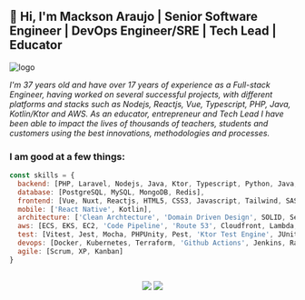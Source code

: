 
## 👋 Hi, I'm Mackson Araujo | Senior Software Engineer | DevOps Engineer/SRE | Tech Lead | Educator
<p>
  <img src="https://media.licdn.com/dms/image/v2/D4D16AQFwjHelaF0zQg/profile-displaybackgroundimage-shrink_350_1400/B4DZUGP2MVHkAc-/0/1739566572762?e=1744848000&v=beta&t=SzRGdVko5ProS6Hl4pkWWysKrYat2TcUEIkV3B5hmvg" alt="logo" />
</p>
<p>
  <i>
    I'm 37 years old
  and have over 17 years of experience as a Full-stack Engineer, having worked on several successful projects, with different platforms and stacks such as Nodejs, Reactjs, Vue, Typescript, PHP, Java, Kotlin/Ktor and AWS. As an educator, entrepreneur and Tech Lead I have been able to impact the lives of thousands of teachers, students and customers using the best innovations, methodologies and processes.
  </i>
</p>


<h3 align="left">I am good at a few things:</h3>

```javascript
const skills = {
  backend: [PHP, Laravel, Nodejs, Java, Ktor, Typescript, Python, Java, '.Net Core'],
  database: [PostgreSQL, MySQL, MongoDB, Redis],
  frontend: [Vue, Nuxt, Reactjs, HTML5, CSS3, Javascript, Tailwind, SASS, 'Styled-Components', Bootstrap, ChakraUI, Vuetify],
  mobile: ['React Native', Kotlin],
  architecture: ['Clean Archtecture', 'Domain Driven Design', SOLID, Serverless, Microservices],
  aws: [ECS, EKS, EC2, 'Code Pipeline', 'Route 53', Cloudfront, Lambda, SQS, Kinesis, S3, 'Secrets Manager'],
  test: [Vitest, Jest, Mocha, PHPUnity, Pest, 'Ktor Test Engine', JUnit],
  devops: [Docker, Kubernetes, Terraform, 'Github Actions', Jenkins, Rancher, Coolify, RabbitMQ],
  agile: [Scrum, XP, Kanban]
}
```
<!--<h3 align="left">My big passions</h3>
<div align="center">
 
<p> 
  <a href="https://nodejs.org" target="_blank" rel="noreferrer"> <img src="https://raw.githubusercontent.com/devicons/devicon/master/icons/nodejs/nodejs-original-wordmark.svg" alt="nodejs" width="40" height="40"/> </a>
   <a href="https://www.mongodb.com/" target="_blank" rel="noreferrer"> <img src="https://raw.githubusercontent.com/devicons/devicon/master/icons/mongodb/mongodb-original-wordmark.svg" alt="mongodb" width="40" height="40"/> </a> 
  <a href="https://www.w3schools.com/css/" target="_blank" rel="noreferrer"> <img src="https://raw.githubusercontent.com/devicons/devicon/master/icons/css3/css3-original-wordmark.svg" alt="css3" width="40" height="40"/> </a> 
 <a href="https://www.w3.org/html/" target="_blank" rel="noreferrer"> <img src="https://raw.githubusercontent.com/devicons/devicon/master/icons/html5/html5-original-wordmark.svg" alt="html5" width="40" height="40"/> </a> 
  <a href="https://developer.mozilla.org/en-US/docs/Web/JavaScript" target="_blank" rel="noreferrer"> <img src="https://raw.githubusercontent.com/devicons/devicon/master/icons/javascript/javascript-original.svg" alt="javascript" width="40" height="40"/> </a> 
  <a href="https://www.linux.org/" target="_blank" rel="noreferrer"> <img src="https://raw.githubusercontent.com/devicons/devicon/master/icons/linux/linux-original.svg" alt="linux" width="40" height="40"/> </a>
  <a href="https://www.postgresql.org" target="_blank" rel="noreferrer"> <img src="https://raw.githubusercontent.com/devicons/devicon/master/icons/postgresql/postgresql-original-wordmark.svg" alt="postgresql" width="40" height="40"/> </a>  
  <a href="https://reactjs.org/" target="_blank" rel="noreferrer"> <img src="https://raw.githubusercontent.com/devicons/devicon/master/icons/react/react-original-wordmark.svg" alt="react" width="40" height="40"/> </a> 
  <a href="https://www.typescriptlang.org/" target="_blank" rel="noreferrer"> <img src="https://raw.githubusercontent.com/devicons/devicon/master/icons/typescript/typescript-original.svg" alt="typescript" width="40" height="40"/> </a> 
   </p>
  
</div>-->

<!--<hr/>
<div align="center">
  <a href="https://github.com/mackson">
  <img height="180em" src="https://github-readme-stats.vercel.app/api/top-langs/?username=mackson&layout=compact&langs_count=7&theme=tokyonight"/>
</div>-->
  

 ##
 
<div align="center"> 
  <a href = "mailto:macksonweb@gmail.com"><img src="https://img.shields.io/badge/-Gmail-%23333?style=for-the-badge&logo=gmail&logoColor=white" target="_blank"></a>
  <a href="https://www.linkedin.com/in/macksonaraujo" target="_blank"><img src="https://img.shields.io/badge/-LinkedIn-%230077B5?style=for-the-badge&logo=linkedin&logoColor=white" target="_blank"></a> 
 
</div>
